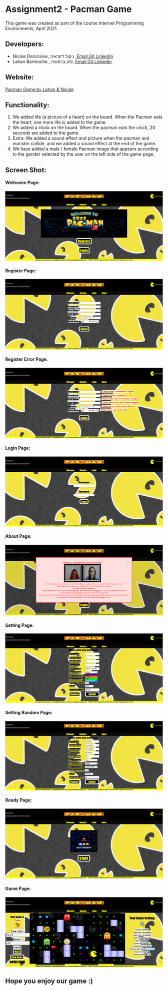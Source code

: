 # Assignment2 - Pacman Game

This game was created as part of the course Internet Programming Environments, April 2021.

## Developers:
  * Nicole Dezoraive, ניקול דזוראיב ,[Email](nicoled@post.bgu.ac.il),[Git](https://github.com/NicoleDezoraive),[Linkedin](https://www.linkedin.com/in/nicole-dezoraive-124b74168)
  * Lahan Barmocha , לחן ברמוכה, [Email](barmocha@post.bgu.ac.il),[Git](https://github.com/Barmocha),[Linkedin](https://www.linkedin.com/in/lahan-barmocha-3350ab156/) 

## Website:
[Pacman Game by Lahan & Nicole](https://web-development-environments-2021.github.io/Assignment2_313584294_205590656/)

## Functionality:

  1. We added life (a picture of a heart) on the board. When the Pacman eats the heart, one more life is added to the game.
  2. We added a clock on the board. When the pacman eats the clock, 20 seconds are added to the game.
  3. Extra: We added a sound effect and picture when the pacman and monster collide, and we added a sound effect at the end of the game.
  4. We have added a male / female Pacman image that appears according to the gender selected by the user on the left side of the game page.

## Screen Shot:
#### Wellcome Page:
![Wellcome](https://github.com/Web-Development-Environments-2021/Assignment2_313584294_205590656/blob/master/resources/WelcomePage.png)
#### Register Page:
![Register](https://github.com/Web-Development-Environments-2021/Assignment2_313584294_205590656/blob/master/resources/RegisterPage.png)
#### Register Error Page:
![RegisterErrorPage](https://github.com/Web-Development-Environments-2021/Assignment2_313584294_205590656/blob/master/resources/RegisterPageError.png)
#### Login Page:
![Login](https://github.com/Web-Development-Environments-2021/Assignment2_313584294_205590656/blob/master/resources/LoginPage.png)
#### About Page:
![About](https://github.com/Web-Development-Environments-2021/Assignment2_313584294_205590656/blob/master/resources/AboutPage.png)
#### Setting Page:
![Setting](https://github.com/Web-Development-Environments-2021/Assignment2_313584294_205590656/blob/master/resources/SettingsPage.png)
#### Setting Random Page:
![SettingRandom](https://github.com/Web-Development-Environments-2021/Assignment2_313584294_205590656/blob/master/resources/SettingsPageRandom.png)
#### Ready Page:
![Ready](https://github.com/Web-Development-Environments-2021/Assignment2_313584294_205590656/blob/master/resources/GetReadyPage.png)
#### Game Page:
![Game](https://github.com/Web-Development-Environments-2021/Assignment2_313584294_205590656/blob/master/resources/GamePage.png)

## Hope you enjoy our game :)



